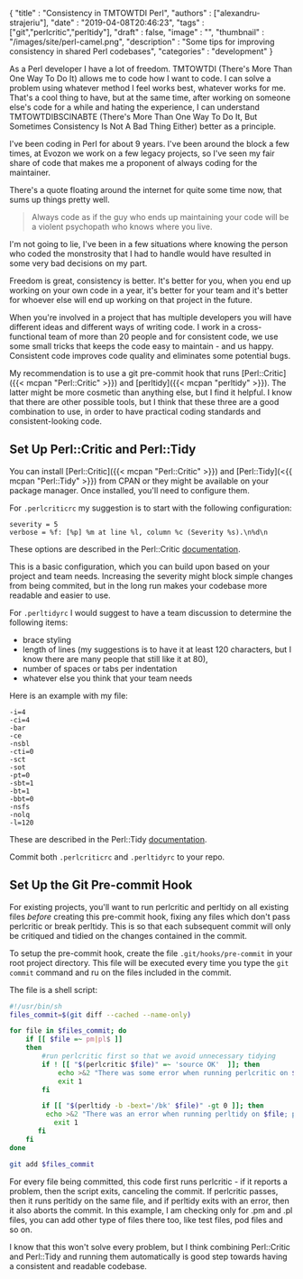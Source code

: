 
{
  "title"       : "Consistency in TMTOWTDI Perl",
  "authors"     : ["alexandru-strajeriu"],
  "date"        : "2019-04-08T20:46:23",
  "tags"        : ["git","perlcritic","perltidy"],
  "draft"       : false,
  "image"       : "",
  "thumbnail"   : "/images/site/perl-camel.png",
  "description" : "Some tips for improving consistency in shared Perl codebases",
  "categories"  : "development"
}

As a Perl developer I have a lot of freedom. TMTOWTDI (There's More Than One Way To Do It) allows me to code how I want to code. I can solve a problem using whatever method I feel works best, whatever works for me. That's a cool thing to have, but at the same time, after working on someone else's code for a while and hating the experience, I can understand TMTOWTDIBSCINABTE (There's More Than One Way To Do It, But Sometimes Consistency Is Not A Bad Thing Either) better as a principle.

I've been coding in Perl for about 9 years. I've been around the block a few times, at Evozon we work on a few legacy projects, so I've seen my fair share of code that makes me a proponent of always coding for the maintainer.

There's a quote floating around the internet for quite some time now, that sums up things pretty well.

> Always code as if the guy who ends up maintaining your code will be a violent psychopath who knows where you live.

I'm not going to lie, I've been in a few situations where knowing the person who coded the monstrosity that I had to handle would have resulted in some very bad decisions on my part.

Freedom is great, consistency is better. It's better for you, when you end up working on your own code in a year, it's better for your team and it's better for whoever else will end up working on that project in the future.

When you're involved in a project that has multiple developers you will have different ideas and different ways of writing code. I work in a cross-functional team of more than 20 people and for consistent code, we use some small tricks that keeps the code easy to maintain - and us happy. Consistent code improves code quality and eliminates some potential bugs.

My recommendation is to use a git pre-commit hook that runs [Perl::Critic]({{< mcpan "Perl::Critic" >}}) and [perltidy]({{< mcpan "perltidy" >}}). The latter might be more cosmetic than anything else, but I find it helpful. I know that there are other possible tools, but I think that these three are a good combination to use, in order to have practical coding standards and consistent-looking code.

Set Up Perl::Critic and Perl::Tidy
------------------
You can install [Perl::Critic]({{< mcpan "Perl::Critic" >}}) and [Perl::Tidy](<{{ mcpan "Perl::Tidy" >}}) from CPAN or they might be available on your package manager. Once installed, you'll need to configure them.

For `.perlcriticrc` my suggestion is to start with the following configuration:
```
severity = 5
verbose = %f: [%p] %m at line %l, column %c (Severity %s).\n%d\n
```
These options are described in the Perl::Critic [documentation](https://metacpan.org/pod/Perl::Critic#CONFIGURATION).

This is a basic configuration, which you can build upon based on your project and team needs. Increasing the severity might block simple changes from being commited, but in the long run makes your codebase more readable and easier to use.

For `.perltidyrc` I would suggest to have a team discussion to determine the following items:

* brace styling
* length of lines (my suggestions is to have it at least 120 characters, but I know there are many people that still like it at 80),
* number of spaces or tabs per indentation
* whatever else you think that your team needs

Here is an example with my file:

```
-i=4
-ci=4
-bar
-ce
-nsbl
-cti=0
-sct
-sot
-pt=0
-sbt=1
-bt=1
-bbt=0
-nsfs
-nolq
-l=120
```

These are described in the Perl::Tidy [documentation](https://metacpan.org/pod/distribution/Perl-Tidy/bin/perltidy#FORMATTING-OPTIONS).

Commit both `.perlcriticrc` and `.perltidyrc` to your repo.

Set Up the Git Pre-commit Hook
------------------
For existing projects, you'll want to run perlcritic and perltidy on all existing files *before* creating this pre-commit hook, fixing any files which don't pass perlcritic or break perltidy. This is so that each subsequent commit will only be critiqued and tidied on the changes contained in the commit.

To setup the pre-commit hook, create the file `.git/hooks/pre-commit` in your root project directory. This file will be executed every time you type the `git commit` command and ru on the files included in the commit.

The file is a shell script:

```bash
#!/usr/bin/sh
files_commit=$(git diff --cached --name-only)

for file in $files_commit; do
    if [[ $file =~ pm|pl$ ]]
    then
        #run perlcritic first so that we avoid unnecessary tidying
        if ! [[ "$(perlcritic $file)" =~ 'source OK'  ]]; then
            echo >&2 "There was some error when running perlcritic on $file: $(perlcritic $file)"
            exit 1
        fi

        if [[ "$(perltidy -b -bext='/bk' $file)" -gt 0 ]]; then
         echo >&2 "There was an error when running perltidy on $file; please see the error file for more info"
           exit 1
       fi
    fi
done

git add $files_commit
```

For every file being committed, this code first runs perlcritic - if it reports a problem, then the script exits, canceling the commit. If perlcritic passes, then it runs perltidy on the same file, and if perltidy exits with an error, then it also aborts the commit. In this example, I am checking only for .pm and .pl files, you can add other type of files there too, like test files, pod files and so on.

I know that this won't solve every problem, but I think combining Perl::Critic and Perl::Tidy and running them automatically is good step towards having a consistent and readable codebase.
